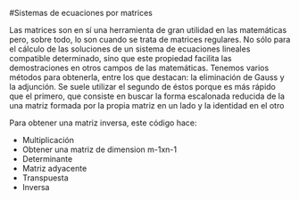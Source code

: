 #Sistemas de ecuaciones por matrices

Las matrices son en sí una herramienta de gran utilidad en las matemáticas pero, sobre todo, lo son cuando se trata de matrices regulares. No sólo para el cálculo de las soluciones de un sistema de ecuaciones lineales compatible determinado, sino que este propiedad facilita las demostraciones en otros campos de las matemáticas. Tenemos varios métodos para obtenerla, entre los que destacan: la eliminación de Gauss y la adjunción. Se suele utilizar el segundo de éstos porque es más rápido que el primero, que consiste en buscar la forma escalonada reducida de la una matriz formada por la propia matriz en un lado y la identidad en el otro

Para obtener una matriz inversa, este código hace:
- Multiplicación
- Obtener una matriz de dimension m-1xn-1
- Determinante
- Matriz adyacente
- Transpuesta
- Inversa

